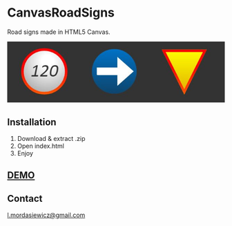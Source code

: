 # CanvasRoadSigns

Road signs made in HTML5 Canvas.

![alt tag](https://raw.githubusercontent.com/mlukasz7/CanvasRoadSigns/master/CanvasRoadSigns/roadsigns.JPG)

## Installation

1. Download & extract .zip
2. Open index.html
3. Enjoy

## <a href="http://http://htmlpreview.github.io/?https://github.com/mlukasz7/CanvasRoadSigns/blob/master/CanvasRoadSigns/index.html" target="_blank">DEMO</a>

## Contact

l.mordasiewicz@gmail.com
